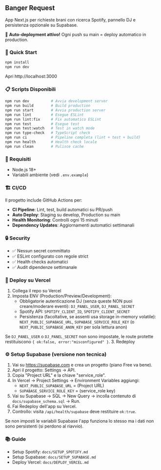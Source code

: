 ## Banger Request

App Next.js per richieste brani con ricerca Spotify, pannello DJ e persistenza opzionale su Supabase.

🚀 **Auto-deployment attivo!** Ogni push su main = deploy automatico in production.

### 🚀 Quick Start
```bash
npm install
npm run dev
```
Apri http://localhost:3000

### 📋 Scripts Disponibili
```bash
npm run dev          # Avvia development server
npm run build        # Build production
npm run start        # Avvia production server
npm run lint         # Esegue ESLint
npm run lint:fix     # Fix automatico ESLint
npm run test         # Esegue test
npm run test:watch   # Test in watch mode
npm run type-check   # TypeScript check
npm run ci           # Pipeline completa (lint + test + build)
npm run health       # Health check locale
npm run clean        # Pulisce cache
```

### 🔧 Requisiti
- Node.js 18+
- Variabili ambiente (vedi `.env.example`)

### 🏗️ CI/CD
Il progetto include GitHub Actions per:
- **CI Pipeline**: Lint, test, build automatici su PR/push
- **Auto Deploy**: Staging su develop, Production su main
- **Health Monitoring**: Controlli ogni 15 minuti
- **Dependency Updates**: Aggiornamenti automatici settimanali

### 🔒 Security
- ✅ Nessun secret committato
- ✅ ESLint configurato con regole strict
- ✅ Health checks automatici
- ✅ Audit dipendenze settimanale

### 🚀 Deploy su Vercel
1. Collega il repo su Vercel
2. Imposta ENV (Production/Preview/Development):
	- Obbligatorie autenticazione DJ (senza queste NON puoi creare/moderare eventi): `DJ_PANEL_USER`, `DJ_PANEL_SECRET`
	- Spotify API: `SPOTIFY_CLIENT_ID`, `SPOTIFY_CLIENT_SECRET`
	- Persistenza (facoltative, se assenti usa storage in-memory volatile): `NEXT_PUBLIC_SUPABASE_URL`, `SUPABASE_SERVICE_ROLE_KEY` (o `NEXT_PUBLIC_SUPABASE_ANON_KEY` per sola lettura anon)
   
Se `DJ_PANEL_USER` o `DJ_PANEL_SECRET` non sono impostate, le route protette restituiscono `{ ok:false, error:"misconfigured" }`.
3. Redeploy

### ⚙️ Setup Supabase (versione non tecnica)
1. Vai su https://supabase.com e crea un progetto (piano Free va bene).
2. Apri il progetto: Settings → API.
3. Copia "Project URL" e la chiave "service_role".
4. In Vercel → Project Settings → Environment Variables aggiungi:
	- `NEXT_PUBLIC_SUPABASE_URL` = (Project URL)
	- `SUPABASE_SERVICE_ROLE_KEY` = (service_role key)
5. Vai su Supabase → SQL → New Query → incolla contenuto di `docs/supabase_schema.sql` → Run.
6. Fai Redeploy dell'app su Vercel.
7. Controllo: visita `/api/health/supabase` deve restituire `ok:true`.

Se non imposti le variabili Supabase l'app funziona lo stesso ma i dati non sono persistenti (si perdono al riavvio).

### 📚 Guide
- Setup Spotify: `docs/SETUP_SPOTIFY.md`
- Setup Supabase: `docs/SETUP_SUPABASE.md`
- Deploy Vercel: `docs/DEPLOY_VERCEL.md`


